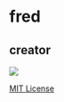 # fred 

## creator 

![](https://avatars.githubusercontent.com/u/22018714?v=4&s=64)

[MIT License](https://github.com/08162021-dotnet-uta/ZacharyHammersmithRepo1/blob/main/LICENSE)




